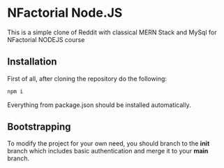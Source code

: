 # NFactorial Node.JS

This is a simple clone of Reddit with classical MERN Stack and MySql for NFactorial NODEJS course

## Installation

First of all, after cloning the repository do the following:

```bash
npm i
```

Everything from package.json should be installed automatically.

## Bootstrapping

To modify the project for your own need, you should branch to the **init** branch which includes basic authentication and merge it to your **main** branch.

```bash

```
